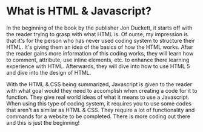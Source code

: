 <!DOCTYPE html>
<html>

<head>
  <meta charset="utf-8">
  <meta name="viewport" content="width=device-width">
  <title>What is HTML & Javascript?</title>
  <link href="style.css" rel="stylesheet"
  type="text/css" />
</head>

<body>

  <h1> What is HTML & Javascript?</h1>

   <body>  
   
<p> In the beginning of the book by the publisher Jon Duckett, it starts off with the reader trying to grasp with what HTML is. Of ourse, my impression is that it's for the person who has never used coding system to structure their HTML. It's giving them an idea of the basics of how the HTML works. After the reader gains more information of this coding works, they will learn how to comment, attribute, use inline elements, etc. to enhance there learning experience with HTML. Afterwards, they will dive into how to use HTML 5 and dive into the design of HTML. </p> 

<p> With the HTML & CSS being summarized, Javascript is given to the reader with what goal would they need to accomplish when creating a code for it to function. They give real world ideas of what it means to use a Javascript. When using this type of coding system, it requires you to use some codes that aren't as similar as HTML & CSS. They require a lot of functionality and commands for a website to be completed. There is more coding out there and this is just the beginning!  </p>

    
</body>

</html>
